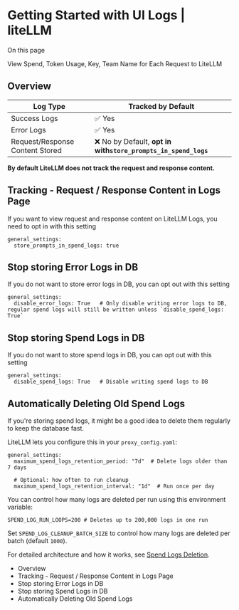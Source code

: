 # Getting Started with UI Logs | liteLLM

On this page

View Spend, Token Usage, Key, Team Name for Each Request to LiteLLM

## Overview​

Log Type| Tracked by Default  
---|---  
Success Logs| ✅ Yes  
Error Logs| ✅ Yes  
Request/Response Content Stored| ❌ No by Default, **opt in with`store_prompts_in_spend_logs`**  
  
**By default LiteLLM does not track the request and response content.**

## Tracking - Request / Response Content in Logs Page​

If you want to view request and response content on LiteLLM Logs, you need to opt in with this setting
    
    
    general_settings:  
      store_prompts_in_spend_logs: true  
    

## Stop storing Error Logs in DB​

If you do not want to store error logs in DB, you can opt out with this setting
    
    
    general_settings:  
      disable_error_logs: True   # Only disable writing error logs to DB, regular spend logs will still be written unless `disable_spend_logs: True`  
    

## Stop storing Spend Logs in DB​

If you do not want to store spend logs in DB, you can opt out with this setting
    
    
    general_settings:  
      disable_spend_logs: True   # Disable writing spend logs to DB  
    

## Automatically Deleting Old Spend Logs​

If you're storing spend logs, it might be a good idea to delete them regularly to keep the database fast.

LiteLLM lets you configure this in your `proxy_config.yaml`:
    
    
    general_settings:  
      maximum_spend_logs_retention_period: "7d"  # Delete logs older than 7 days  
      
      # Optional: how often to run cleanup  
      maximum_spend_logs_retention_interval: "1d"  # Run once per day  
    

You can control how many logs are deleted per run using this environment variable:

`SPEND_LOG_RUN_LOOPS=200 # Deletes up to 200,000 logs in one run`

Set `SPEND_LOG_CLEANUP_BATCH_SIZE` to control how many logs are deleted per batch (default `1000`).

For detailed architecture and how it works, see [Spend Logs Deletion](/docs/proxy/spend_logs_deletion).

  * Overview
  * Tracking - Request / Response Content in Logs Page
  * Stop storing Error Logs in DB
  * Stop storing Spend Logs in DB
  * Automatically Deleting Old Spend Logs